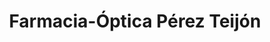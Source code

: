 ---
title: "Farmacia-Óptica Pérez Teijón"
url: /salamanca/farmacia-optica-perez-teijon/
shop: Optiker
---